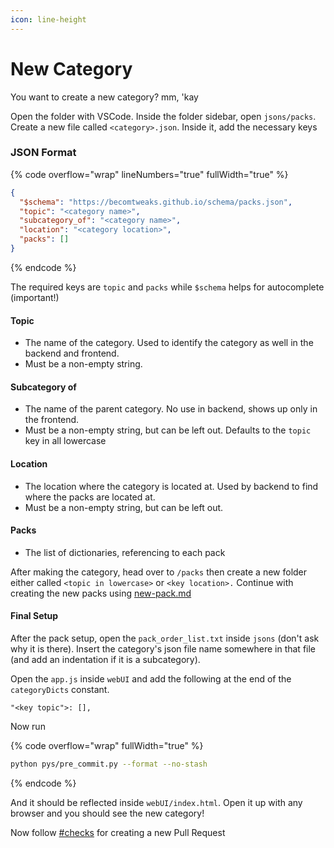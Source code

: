 ```yaml
---
icon: line-height
---
```


# New Category

You want to create a new category? mm, 'kay

Open the folder with VSCode. Inside the folder sidebar, open `jsons/packs`. Create a new file called `<category>.json`. Inside it, add the necessary keys

### JSON Format

{% code overflow="wrap" lineNumbers="true" fullWidth="true" %}
```json
{
  "$schema": "https://becomtweaks.github.io/schema/packs.json",
  "topic": "<category name>",
  "subcategory_of": "<category name>",
  "location": "<category location>",
  "packs": []
}
```
{% endcode %}

The required keys are `topic` and `packs` while `$schema` helps for autocomplete (important!)

#### Topic

* The name of the category. Used to identify the category as well in the backend and frontend.
* Must be a non-empty string.

#### Subcategory of

* The name of the parent category. No use in backend, shows up only in the frontend.
* Must be a non-empty string, but can be left out. Defaults to the `topic` key in all lowercase

#### Location

* The location where the category is located at. Used by backend to find where the packs are located at.
* Must be a non-empty string, but can be left out.

#### Packs

* The list of dictionaries, referencing to each pack

After making the category, head over to `/packs` then create a new folder either called `<topic in lowercase>` or  `<key location>.` Continue with creating the new packs using [new-pack.md](creating-a/new-pack.md "mention")

#### Final Setup

After the pack setup, open the `pack_order_list.txt` inside `jsons` (don't ask why it is there). Insert the category's json file name somewhere in that file (and add an indentation if it is a subcategory).

Open the `app.js` inside `webUI` and add the following at the end of the `categoryDicts` constant.

`"<key topic">: [],`&#x20;

Now run

{% code overflow="wrap" fullWidth="true" %}
```sh
python pys/pre_commit.py --format --no-stash
```
{% endcode %}

And it should be reflected inside `webUI/index.html`. Open it up with any browser and you should see the new category!

Now follow [#checks](creating-a/new-pack.md#checks "mention") for creating a new Pull Request
